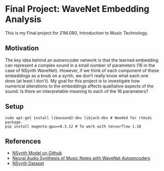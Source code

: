 # Final Project: WaveNet Embedding Analysis

This is my Final project for 21M.080, Introduction to Music Technology.

## Motivation

The key idea behind an autoencoder network is that the learned embedding can represent a complex sound in a small number of parameters (16 in the case of NSynth WaveNet). However, if we think of each component of these embeddings as a knob on a synth, we don’t really know what each one does (at least I don't). My goal for this project is to investigate how numerical alterations to the embeddings affects qualitative aspects of the sound. Is there an interpretable meaning to each of the 16 parameters?

## Setup
```
sudo apt-get install libasound2-dev libjack-dev # Needed for rtmidi package.
pip install magenta-gpu==0.3.12 # To work with tensorflow 1.10
```

## References

- [NSynth Model on Github](https://github.com/tensorflow/magenta/tree/master/magenta/models/nsynth)
- [Neural Audio Synthesis of Music Notes with WaveNet Autoencoders](https://arxiv.org/pdf/1704.01279.pdf)
- [NSynth Dataset](https://magenta.tensorflow.org/datasets/nsynth)
